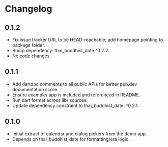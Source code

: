 # Changelog

## 0.1.2

- Fix issue tracker URL to be HEAD-reachable; add homepage pointing to package folder.
- Bump dependency: thai_buddhist_date ^0.2.2.
- No code changes.

## 0.1.1

- Add dartdoc comments to all public APIs for better pub.dev documentation score.
- Ensure example/ app is included and referenced in README.
- Run dart format across lib/ sources.
- Update dependency constraint to thai_buddhist_date: ^0.2.1.

## 0.1.0

- Initial extract of calendar and dialog pickers from the demo app.
- Depends on thai_buddhist_date for formatting/era logic.
